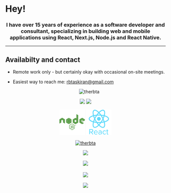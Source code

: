 # Hey!

<h3 align="center">
  I have over 15 years of experience as a software developer and consultant, specializing in building web and mobile applications using React, Next.js, Node.js and React Native. 
</h3>

---

## Availabilty and contact

- Remote work only - but certainly okay with occasional on-site meetings.
- Easiest way to reach me: rbtaskiran@gmail.com

  <p align="center">
  <img src="https://komarev.com/ghpvc/?username=therbta&label=Profile%20views&color=0e75b6&style=flat&show_icons=true&theme=radical" alt="therbta" />
</p>

  <p align="center">
  <img src="https://cdn.jsdelivr.net/gh/devicons/devicon/icons/javascript/javascript-original.svg" height="80" />
    <img src="https://cdn.jsdelivr.net/gh/devicons/devicon/icons/typescript/typescript-original.svg" height="80" />
   </p>

  <p align="center">
      <img src="https://raw.githubusercontent.com/devicons/devicon/v2.16.0/icons/nodejs/nodejs-plain-wordmark.svg" height="80" />
      <img src="https://raw.githubusercontent.com/devicons/devicon/v2.16.0/icons/react/react-original-wordmark.svg" height="80" />
   </p>

<p align="center">
  <a href="https://twitter.com/therbta" target="blank"><img src="https://img.shields.io/twitter/follow/therbta?logo=twitter&style=for-the-badge" alt="therbta" /></a>
</p>

<p align="center">
   <img src="https://img.shields.io/badge/code_style-prettier-ff69b4.svg" width="120">
</p>
   

<p align="center">
<img class="img" src="https://github-readme-stats.vercel.app/api?username=therbta&show_icons=true&theme=radical" />
<br><br>
<img class="img" src="https://github-readme-streak-stats.herokuapp.com?user=therbta&theme=radical&hide_border=false&date_format=M%20j%5B%2C%20Y%5D" />  
</p>

<p align="center"> <img src="https://activity-graph.herokuapp.com/graph?username=therbta&theme=xcode" /> </p>

